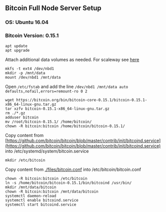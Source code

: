 ## Bitcoin Full Node Server Setup

### OS: Ubuntu 16.04
### Bitcoin Version: 0.15.1

    apt update
    apt upgrade


Attach additional data volumes as needed. For scaleway see [here](https://www.scaleway.com/docs/attach-and-detach-a-volume-to-an-existing-server/#-Step-3--Format-the-additional-volume)

    mkfs -t ext4 /dev/nbd1
    mkdir -p /mnt/data
    mount /dev/nbd1 /mnt/data

Open `/etc/fstab` and add the line `/dev/nbd1 /mnt/data auto  defaults,nofail,errors=remount-ro 0 2`

    wget https://bitcoin.org/bin/bitcoin-core-0.15.1/bitcoin-0.15.1-x86_64-linux-gnu.tar.gz
    tar xzfv bitcoin-0.15.1-x86_64-linux-gnu.tar.gz
    rm ./*.gz
    adduser bitcoin
    mv /root/bitcoin-0.15.1/ /home/bitcoin/
    chown -R bitcoin:bitcoin /home/bitcoin/bitcoin-0.15.1/

Copy content from [https://github.com/bitcoin/bitcoin/blob/master/contrib/init/bitcoind.service](https://github.com/bitcoin/bitcoin/blob/master/contrib/init/bitcoind.service) into /etc/systemd/system/bitcoin.service

    mkdir /etc/bitcoin

Copy content from [./files/bitcoin.conf](./files/bitcoin.conf) into /etc/bitcoin/bitcoin.conf

    chown -R bitcoin:bitcoin /etc/bitcoin
    ln -s /home/bitcoin/bitcoin-0.15.1/bin/bitcoind /usr/bin/
    mkdir /mnt/data/bitcoin
    chown -R bitcoin:bitcoin /mnt/data/bitcoin
    systemctl daemon-reload
    systemctl enable bitcoind.service
    systemctl start bitcoind.service
